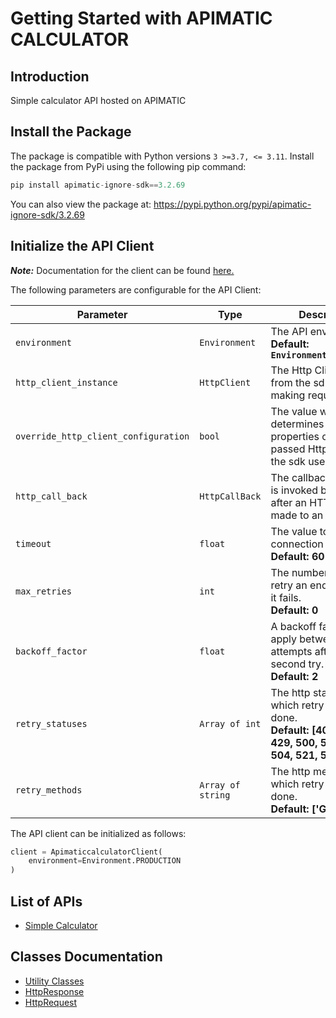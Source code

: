 
# Getting Started with APIMATIC CALCULATOR

## Introduction

Simple calculator API hosted on APIMATIC

## Install the Package

The package is compatible with Python versions `3 >=3.7, <= 3.11`.
Install the package from PyPi using the following pip command:

```python
pip install apimatic-ignore-sdk==3.2.69
```

You can also view the package at:
https://pypi.python.org/pypi/apimatic-ignore-sdk/3.2.69

## Initialize the API Client

**_Note:_** Documentation for the client can be found [here.](https://www.github.com/Syed-Subtain/apimatic-ignore-python-sdk/tree/3.2.69/doc/client.md)

The following parameters are configurable for the API Client:

| Parameter | Type | Description |
|  --- | --- | --- |
| `environment` | `Environment` | The API environment. <br> **Default: `Environment.PRODUCTION`** |
| `http_client_instance` | `HttpClient` | The Http Client passed from the sdk user for making requests |
| `override_http_client_configuration` | `bool` | The value which determines to override properties of the passed Http Client from the sdk user |
| `http_call_back` | `HttpCallBack` | The callback value that is invoked before and after an HTTP call is made to an endpoint |
| `timeout` | `float` | The value to use for connection timeout. <br> **Default: 60** |
| `max_retries` | `int` | The number of times to retry an endpoint call if it fails. <br> **Default: 0** |
| `backoff_factor` | `float` | A backoff factor to apply between attempts after the second try. <br> **Default: 2** |
| `retry_statuses` | `Array of int` | The http statuses on which retry is to be done. <br> **Default: [408, 413, 429, 500, 502, 503, 504, 521, 522, 524]** |
| `retry_methods` | `Array of string` | The http methods on which retry is to be done. <br> **Default: ['GET', 'PUT']** |

The API client can be initialized as follows:

```python
client = ApimaticcalculatorClient(
    environment=Environment.PRODUCTION
)
```

## List of APIs

* [Simple Calculator](https://www.github.com/Syed-Subtain/apimatic-ignore-python-sdk/tree/3.2.69/doc/controllers/simple-calculator.md)

## Classes Documentation

* [Utility Classes](https://www.github.com/Syed-Subtain/apimatic-ignore-python-sdk/tree/3.2.69/doc/utility-classes.md)
* [HttpResponse](https://www.github.com/Syed-Subtain/apimatic-ignore-python-sdk/tree/3.2.69/doc/http-response.md)
* [HttpRequest](https://www.github.com/Syed-Subtain/apimatic-ignore-python-sdk/tree/3.2.69/doc/http-request.md)

